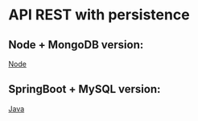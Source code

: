 # API REST with persistence

## Node + MongoDB version:
[Node](https://github.com/franrobles8/master-cloud-applications-si-4.1/tree/node)

## SpringBoot + MySQL version:
[Java](#)